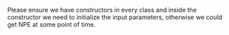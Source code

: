Please ensure we have constructors in every class and 
inside the constructor we need to initialize the input parameters, 
otherwise we could get NPE at some point of time. 